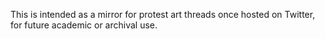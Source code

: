 This is intended as a mirror for protest art threads once hosted on Twitter, for future academic or archival use.
